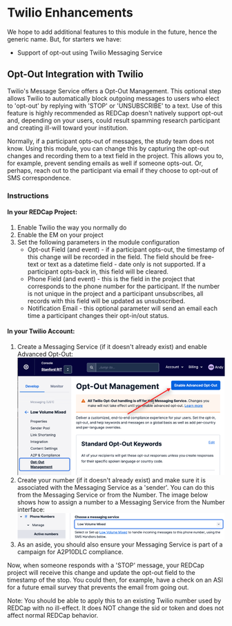 # Twilio Enhancements

We hope to add additional features to this module in the future, hence the generic name.  But, for starters we have:

- Support of opt-out using Twilio Messaging Service



## Opt-Out Integration with Twilio

Twilio's Message Service offers a Opt-Out Management.  This optional step allows Twilio to automatically block outgoing messages to users who elect to 'opt-out' by replying with 'STOP' or 'UNSUBSCRIBE' to a text.  Use of this feature is highly recommended as REDCap doesn't natively support opt-out and, depending on your users, could result spamming research participant and creating ill-will toward your institution.

Normally, if a participant opts-out of messages, the study team does not know.  Using this module, you can change this by capturing the opt-out changes and recording them to a text field in the project.  This allows you to, for example, prevent sending emails as well if someone opts-out.  Or, perhaps, reach out to the participant via email if they choose to opt-out of SMS correspondence.

### Instructions

#### In your REDCap Project:
1. Enable Twilio the way you normally do
2. Enable the EM on your project
3. Set the following parameters in the module configuration
   - Opt-out Field (and event) - if a participant opts-out, the timestamp of this change will be recorded in the field.  The field should be free-text or text as a datetime field - date only is not supported.  If a participant opts-back in, this field will be cleared.
   - Phone Field (and event) - this is the field in the project that corresponds to the phone number for the participant.  If the number is not unique in the project and a participant unsubscribes, all records with this field will be updated as unsubscribed.
   - Notification Email - this optional parameter will send an email each time a participant changes their opt-in/out status.

#### In your Twilio Account:
1. Create a Messaging Service (if it doesn't already exist) and enable Advanced Opt-Out:
    ![Enable Advanced Opt-Out](enable_advanced_opt_out.png)
2. Create your number (if it doesn't already exist) and make sure it is associated with the Messaging Service as a 'sender'.  You can do this from the Messaging Service or from the Number.  The image below shows how to assign a number to a Messaging Service from the Number interface:
    ![Place number in Messaging Service](set_messaging_service.png)
3. As an aside, you should also ensure your Messaging Service is part of a campaign for A2P10DLC compliance.

Now, when someone responds with a 'STOP' message, your REDCap project will receive this change and update the opt-out field to the timestamp of the stop.  You could then, for example, have a check on an ASI for a future email survey that prevents the email from going out.

Note: You should be able to apply this to an existing Twilio number used by REDCap with no ill-effect.  It does NOT change the sid or token and does not affect normal REDCap behavior.
